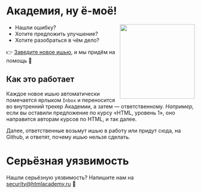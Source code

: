 # Академия, ну ё-моё!

<img src="https://cloud.githubusercontent.com/assets/10909/11404232/d6e055da-93b1-11e5-84d0-ec658647fcc3.png" width="200" height="200" align="right">

* Нашли ошибку?
* Хотите предложить улучшение?
* Хотите разобраться в чём дело?

:point_right: [Заведите новое ишью](https://github.com/htmlacademy/yomoyo/issues/new/choose), и мы придём на помощь :muscle:

## Как это работает

Каждое новое ишью автоматически помечается ярлыком `Inbox` и переносится во внутренний трекер Академии, а затем — ответственному. _Например,_ если вы оставили предложение по курсу «HTML, уровень 1», оно направится авторам курсов по HTML, и так далее.

Далее, ответственные возьмут ишью в работу или придут сюда, на Github, и ответят, почему ишью нельзя сделать.

# Серьёзная уязвимость

Нашли серьёзную уязвимость? Напишите нам на security@htmlacademy.ru :speak_no_evil:
